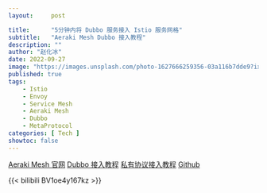 ```yaml
---
layout:     post

title:      "5分钟内将 Dubbo 服务接入 Istio 服务网格"
subtitle:   "Aeraki Mesh Dubbo 接入教程"
description: ""
author: "赵化冰"
date: 2022-09-27
image: "https://images.unsplash.com/photo-1627666259356-03a116b7dde9?ixlib=rb-1.2.1&ixid=MnwxMjA3fDB8MHxwaG90by1wYWdlfHx8fGVufDB8fHx8&auto=format&fit=crop&w=1740&q=80"
published: true
tags:
    - Istio
    - Envoy
    - Service Mesh
    - Aeraki Mesh
    - Dubbo
    - MetaProtocol
categories: [ Tech ]
showtoc: false
---
```

[Aeraki Mesh 官网](https://aeraki.net)
[Dubbo 接入教程](http://127.0.0.1:1313/zh/docs/v1.x/tutorials/dubbo)
[私有协议接入教程](https://www.aeraki.net/zh/docs/v1.x/tutorials/implement-a-custom-protocol)
[Github](https://github.com/aeraki-mesh)

{{< bilibili BV1oe4y167kz >}}









